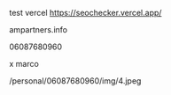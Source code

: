 test vercel https://seochecker.vercel.app/

ampartners.info

06087680960

x marco


/personal/06087680960/img/4.jpeg
